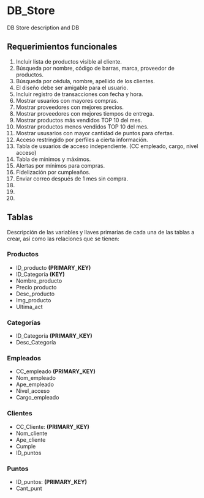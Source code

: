 # DB_Store
DB Store description and DB
## Requerimientos funcionales ##
1. Incluir lista de productos visible al cliente.
2. Búsqueda por nombre, código de barras, marca, proveedor de productos.
3. Búsqueda por cédula, nombre, apellido de los clientes.
4. El diseño debe ser amigable para el usuario.
5. Incluir registro de transacciones con fecha y hora.
6. Mostrar usuarios con mayores compras.
7. Mostrar proveedores con mejores precios.
8. Mostrar proveedores con mejores tiempos de entrega.
9. Mostrar productos más vendidos TOP 10 del mes.
10. Mostrar productos menos vendidos TOP 10 del mes.
11. Mostrar ususarios con mayor cantidad de puntos para ofertas.
12. Acceso restringido por perfiles a cierta información.
13. Tabla de usuarios de acceso independiente. (CC empleado, cargo, nivel acceso)
14. Tabla de mínimos y máximos.
15. Alertas por mínimos para compras.
16. Fidelización por cumpleaños.
17. Enviar correo después de 1 mes sin compra.
18. 
19. 
20. 

## Tablas ##

Descripción de las variables y llaves primarias de cada una de las tablas a crear, así como las relaciones que se tienen:

### Productos
* ID_producto **(PRIMARY_KEY)**
* ID_Categoría **(KEY)**
* Nombre_producto
* Precio producto
* Desc_producto
* Img_producto
* Ultima_act

### Categorías
* ID_Categoría **(PRIMARY_KEY)**
* Desc_Categoría

### Empleados
* CC_empleado **(PRIMARY_KEY)**
* Nom_empleado
* Ape_empleado
* Nivel_acceso
* Cargo_empleado

### Clientes
* CC_Cliente: **(PRIMARY_KEY)**
* Nom_cliente
* Ape_cliente
* Cumple
* ID_puntos

### Puntos
* ID_puntos: **(PRIMARY_KEY)**
* Cant_punt


